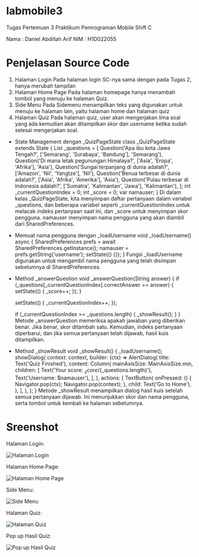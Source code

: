 # labmobile3

Tugas Pertemuan 3 Praktikum Pemrograman Mobile Shift C

Nama    : Daniel Abdillah Arif
NIM     : H1D022055

# Penjelasan Source Code
1. Halaman Login
Pada halaman login SC-nya sama dengan pada Tugas 2, hanya merubah tampilan
2. Halaman Home Page
Pada halaman homepage hanya menambah tombol yang menuju ke halaman Quiz.
3. Side Menu
Pada Sidemenu menampilkan teks yang digunakan untuk menuju ke halaman lain, yaitu halaman home dan halaman quiz
4. Halaman Quiz
Pada halaman quiz, user akan mengerjakan lima soal yang ada kemudian akan ditampilkan skor dan username ketika sudah selesai mengerjakan soal.

- State Management dengan _QuizPageState
class _QuizPageState extends State<QuizPage> {
  List<Question> _questions = [
    Question('Apa ibu kota Jawa Tengah?', ['Semarang', 'Surabaya', 'Bandung'], 'Semarang'),
    Question('Di mana letak pegunungan Himalaya?', ['Asia', 'Eropa', 'Afrika'], 'Asia'),
    Question('Sungai terpanjang di dunia adalah?', ['Amazon', 'Nil', 'Yangtze'], 'Nil'),
    Question('Benua terbesar di dunia adalah?', ['Asia', 'Afrika', 'Amerika'], 'Asia'),
    Question('Pulau terbesar di Indonesia adalah?', ['Sumatra', 'Kalimantan', 'Jawa'], 'Kalimantan'),
  ];
  int _currentQuestionIndex = 0;
  int _score = 0;
  var namauser;
}
Di dalam kelas _QuizPageState, kita menyimpan daftar pertanyaan dalam variabel _questions, dan beberapa variabel seperti _currentQuestionIndex untuk melacak indeks pertanyaan saat ini, dan _score untuk menyimpan skor pengguna. namauser menyimpan nama pengguna yang akan diambil dari SharedPreferences.

- Memuat nama pengguna dengan _loadUsername
  void _loadUsername() async {
    SharedPreferences prefs = await SharedPreferences.getInstance();
    namauser = prefs.getString('username');
    setState(() {});
  }
  Fungsi _loadUsername digunakan untuk mengambil nama pengguna yang telah disimpan sebelumnya di SharedPreferences.

- Method _answerQuestion
void _answerQuestion(String answer) {
  if (_questions[_currentQuestionIndex].correctAnswer == answer) {
    setState(() {
      _score++;
    });
  }

  setState(() {
    _currentQuestionIndex++;
  });

  if (_currentQuestionIndex >= _questions.length) {
    _showResult();
  }
}
Metode _answerQuestion memeriksa apakah jawaban yang diberikan benar. Jika benar, skor ditambah satu. Kemudian, indeks pertanyaan diperbarui, dan jika semua pertanyaan telah dijawab, hasil kuis ditampilkan.

- Method _showResult
void _showResult() {
  _loadUsername();
  showDialog(
    context: context,
    builder: (ctx) => AlertDialog(
      title: Text('Quiz Finished'),
      content: Column(
        mainAxisSize: MainAxisSize.min,
        children: [
          Text('Your score: $_score/${_questions.length}'),
          Text('Username: $namauser'),
        ],
      ),
      actions: [
        TextButton(
          onPressed: () {
            Navigator.pop(ctx);
            Navigator.pop(context);
          },
          child: Text('Go to Home'),
        ),
      ],
    ),
  );
}
Metode _showResult menampilkan dialog hasil kuis setelah semua pertanyaan dijawab. Ini menunjukkan skor dan nama pengguna, serta tombol untuk kembali ke halaman sebelumnya.

# Sreenshot
Halaman Login:

![Halaman Login](login.png)

Halaman Home Page:

![Halaman Home Page](home.png)

Side Menu:

![Side Menu](sidemenu.png)

Halaman Quiz:

![Halaman Quiz](quiz.png)

Pop up Hasil Quiz:

![Pop up Hasil Quiz](quiz_result.png)